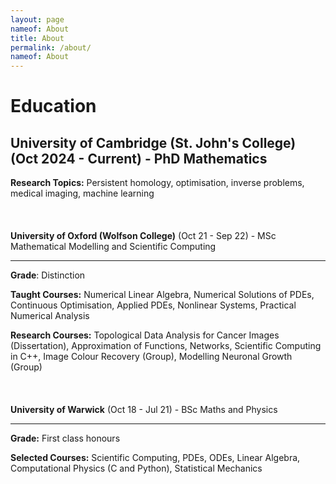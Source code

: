```yaml
---
layout: page
nameof: About
title: About
permalink: /about/
nameof: About
---
```

# Education 

**University of Cambridge (St. John's College)** (Oct 2024 - Current) - PhD Mathematics
---
**Research Topics:** Persistent homology, optimisation, inverse problems, medical imaging, machine learning \
\
\
\
**University of Oxford (Wolfson College)** (Oct 21 - Sep 22) - MSc Mathematical Modelling and Scientific Computing

---

**Grade**: Distinction

**Taught Courses:** Numerical Linear Algebra, Numerical Solutions of PDEs, Continuous Optimisation, Applied PDEs, Nonlinear Systems, Practical Numerical Analysis

**Research Courses:** Topological Data Analysis for Cancer Images (Dissertation), Approximation of Functions, Networks, Scientific Computing in C++, Image Colour Recovery (Group), Modelling Neuronal Growth (Group)\
\
\
\
**University of Warwick** (Oct 18 - Jul 21) - BSc Maths and Physics

---

**Grade:** First class honours

**Selected Courses:** Scientific Computing, PDEs, ODEs, Linear Algebra, Computational Physics (C and Python), Statistical Mechanics



